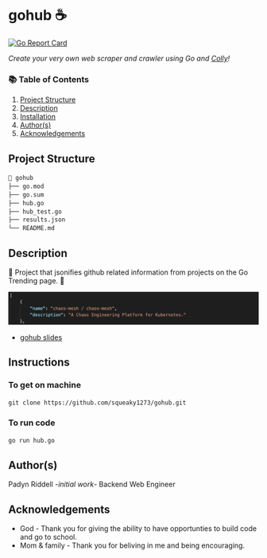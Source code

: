 # gohub ☕

[![Go Report Card](https://goreportcard.com/badge/github.com/squeaky1273/gohub)](https://goreportcard.com/report/github.com/squeaky1273/gohub)

_Create your very own web scraper and crawler using Go and [Colly](https://go-colly.org)!_

### 📚 Table of Contents

1. [Project Structure](#project_structure)
2. [Description](#description)
3. [Installation](#installation)
4. [Author(s)](#author(s))
5. [Acknowledgements](#acknowledgements)

## Project Structure

```bash
📂 gohub
├── go.mod
├── go.sum
├── hub.go
├── hub_test.go
├── results.json
└── README.md
```

## Description
📔 Project that jsonifies github related information from projects on the Go Trending page. 📔

![Image of JSON file](screenshot.png)

- [gohub slides](https://docs.google.com/presentation/d/1jsz-4JATC6XNHIoYHyn1htrsLYymYD1Xc8ptPqY-yp0/edit?usp=sharing)


## Instructions
### To get on machine
```git clone https://github.com/squeaky1273/gohub.git```
### To run code
```go run hub.go```

## Author(s)
Padyn Riddell -<i>initial work</i>- Backend Web Engineer

## Acknowledgements
- God - Thank you for giving the ability to have opportunties to build code and go to school.
- Mom & family - Thank you for beliving in me and being encouraging.